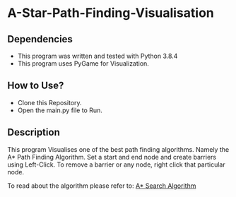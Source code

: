 # A-Star-Path-Finding-Visualisation

<h2>Dependencies</h2>
<ul>
  <li>This program was written and tested with Python 3.8.4</li>
  <li>This program uses PyGame for Visualization.</li>
</ul>

<h2>How to Use?</h2>
<ul>
  <li>Clone this Repository.</li>
  <li>Open the main.py file to Run.</li>
</ul>

<h2>Description</h2>
<p>This program Visualises one of the best path finding algorithms. Namely the A* Path Finding Algorithm. Set a start and end node and create barriers using Left-Click.
  To remove a barrier or any node, right click that particular node.</p>
  
<p>To read about the algorithm please refer to: <a href="https://www.geeksforgeeks.org/a-search-algorithm/">A* Search Algorithm</a></p>
